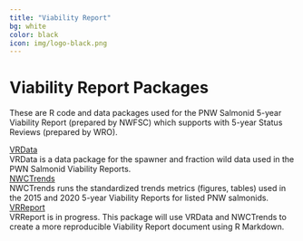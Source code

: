 ```yaml
---
title: "Viability Report"
bg: white
color: black
icon: img/logo-black.png
---
```


# Viability Report Packages

These are R code and data packages used for the PNW Salmonid 5-year Viability Report (prepared by NWFSC) which supports with 5-year Status Reviews (prepared by WRO).

<!-- the part in pkgsboxtext2 will disappear on small screens -->
<div id="pkgscontainer">

<div id="pkgsbox">
<a class="boxlinks"  href="https://nwfsc-math-bio.github.io/VRData/">VRData</a><br>
<span id="pkgsboxtext1">VRData is a data package for the spawner and fraction wild data used in the PWN Salmonid Viability Reports.</span>
</div>

<div id="pkgsbox">
<a class="boxlinks"  href="https://nwfsc-timeseries.github.io/NWCTrends/">NWCTrends</a><br>
<span id="pkgsboxtext1">NWCTrends runs the standardized trends metrics (figures, tables) used in the 2015 and 2020 5-year Viability Reports for listed PNW salmonids.</span>
</div>

<div id="pkgsbox">
<a class="boxlinks"  href="">VRReport</a><br>
<span id="pkgsboxtext1">VRReport is in progress. This package will use VRData and NWCTrends to create a more reproducible Viability Report document using R Markdown.</span>
</div>

</div>